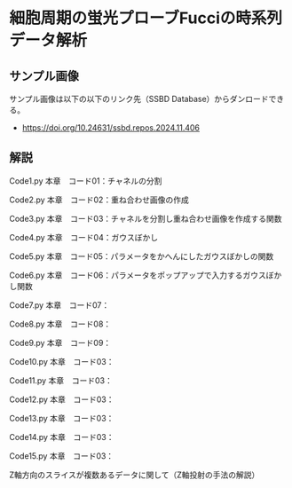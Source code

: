 # 細胞周期の蛍光プローブFucciの時系列データ解析



## サンプル画像

サンプル画像は以下の以下のリンク先（SSBD Database）からダンロードできる。

- https://doi.org/10.24631/ssbd.repos.2024.11.406



## 解説

Code1.py      本章　コード01：チャネルの分割

Code2.py      本章　コード02：重ね合わせ画像の作成

Code3.py      本章　コード03：チャネルを分割し重ね合わせ画像を作成する関数

Code4.py      本章　コード04：ガウスぼかし

Code5.py      本章　コード05：パラメータをかへんにしたガウスぼかしの関数

Code6.py      本章　コード06：パラメータをポップアップで入力するガウスぼかし関数

Code7.py      本章　コード07：

Code8.py      本章　コード08：

Code9.py      本章　コード09：




Code10.py      本章　コード03：

Code11.py      本章　コード03：

Code12.py      本章　コード03：

Code13.py      本章　コード03：

Code14.py      本章　コード03：

Code15.py      本章　コード03：



Z軸方向のスライスが複数あるデータに関して（Z軸投射の手法の解説）

